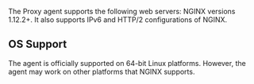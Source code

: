 
<!--
title: "Contrast Proxy Agent Supported Technologies"
description: "Contrast Proxy agent supported technologies"
tags: "installation agent proxy nginx supported technology"
-->


The Proxy agent supports the following web servers:
    NGINX versions 1.12.2+. It also supports IPv6 and HTTP/2 configurations of NGINX. 

## OS Support

The agent is officially supported on 64-bit Linux platforms. However, the agent may work on other platforms that NGINX supports.

